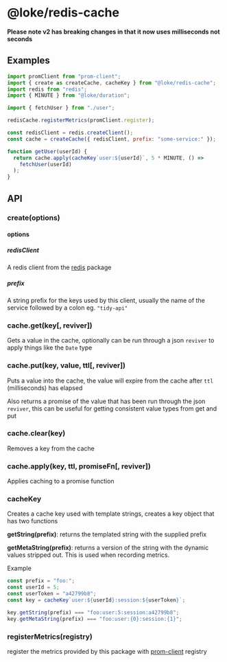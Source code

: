 # @loke/redis-cache

**Please note v2 has breaking changes in that it now uses milliseconds not seconds**

## Examples

```js
import promClient from "prom-client";
import { create as createCache, cacheKey } from "@loke/redis-cache";
import redis from "redis";
import { MINUTE } from "@loke/duration";

import { fetchUser } from "./user";

redisCache.registerMetrics(promClient.register);

const redisClient = redis.createClient();
const cache = createCache({ redisClient, prefix: "some-service:" });

function getUser(userId) {
  return cache.apply(cacheKey`user:${userId}`, 5 * MINUTE, () =>
    fetchUser(userId)
  );
}
```

## API

### create(options)

#### options

##### redisClient

A redis client from the [redis](https://www.npmjs.com/package/redis) package

##### prefix

A string prefix for the keys used by this client, usually the name of the service followed by a colon eg. `"tidy-api"`

### cache.get(key[, reviver])

Gets a value in the cache, optionally can be run through a json `reviver` to apply things like the `Date` type

### cache.put(key, value, ttl[, reviver])

Puts a value into the cache, the value will expire from the cache after `ttl` (milliseconds) has elapsed

Also returns a promise of the value that has been run through the json `reviver`, this can be useful for getting consistent value types from get and put

### cache.clear(key)

Removes a key from the cache

### cache.apply(key, ttl, promiseFn[, reviver])

Applies caching to a promise function

### cacheKey

Creates a cache key used with template strings, creates a key object that has two functions

**getString(prefix)**: returns the templated string with the supplied prefix

**getMetaString(prefix)**: returns a version of the string with the dynamic values stripped out. This is used when recording metrics.

Example

```js
const prefix = "foo:";
const userId = 5;
const userToken = "a42799b8";
const key = cacheKey`user:${userId}:session:${userToken}`;

key.getString(prefix) === "foo:user:5:session:a42799b8";
key.getMetaString(prefix) === "foo:user:{0}:session:{1}";
```

### registerMetrics(registry)

register the metrics provided by this package with [prom-client](https://www.npmjs.com/package/prom-client) registry
